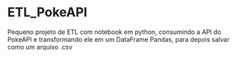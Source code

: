 # ETL_PokeAPI
 Pequeno projeto de ETL com notebook em python, consumindo a API do PokeAPI e transformando ele em um DataFrame Pandas, para depois salvar como um arquivo .csv
